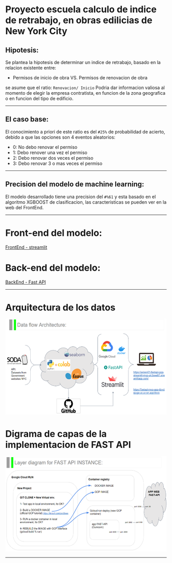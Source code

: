 # Proyecto escuela calculo de indice de retrabajo, en obras edilicias de New York City

## Hipotesis: 
Se plantea la hipotesis de determinar un indice de retrabajo, basado en la relacion existente entre: 
+ Permisos de inicio de obra VS. Permisos de renovacion de obra

se asume que el ratio:  `Renovacion/ Inicio` Podria dar informacion valiosa al momento de elegir la empresa contratista, en funcion de la zona geografica o en funcion del tipo de edificio.

--- 
## El caso base: 
El conocimiento a priori de este ratio es del `#25%` de probabilidad de acierto, debido a que las opciones son 4 eventos aleatorios: 

+ 0: No debo renovar el permiso
+ 1: Debo renover una vez el permiso
+ 2: Debo renovar dos veces el permiso
+ 3: Debo renovar 3 o mas veces el permiso

---

## Precision del modelo de machine learning: 
El modelo desarrollado tiene una precision del `#%61` y esta basado en el algoritmo XGBOOST de clasificacion, las caracteristicas se pueden ver en la web del FrontEnd.

--- 

# Front-end del modelo:

[FrontEnd - streamlit](https://axissn01-fastapi-gcp-streamlit-mvp-ui-2swe87.streamlitapp.com/)


# Back-end del modelo:

[BackEnd - Fast API](https://fastapi-mvp-app-dzvcjejuga-uc.a.run.app/docs)


--- 

# Arquitectura de los datos

<img src="DF-architecture.PNG" height="300">

# Digrama de capas de la implementacion de FAST API

<img src="Layer-diagram.PNG" height="300">

--- 







